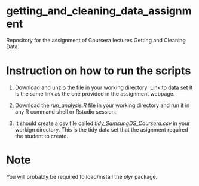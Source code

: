 getting_and_cleaning_data_assignment
====================================

Repository for the assignment of Coursera lectures Getting and Cleaning Data.

# Instruction on how to run the scripts

1. Download and unzip the file in your working directory:
   [Link to data set](https://d396qusza40orc.cloudfront.net/getdata%2Fprojectfiles%2FUCI%20HAR%20Dataset.zip)
   It is the same link as the one provided in the assignment webpage.

2. Download the *run\_analysis.R* file in your working directory and run it in any R command shell or Rstudio session.

3. It should create a csv file called *tidy\_SamsungDS\_Coursera.csv* in your workign directory. This is the tidy data set that the asignment required the student to create.

# Note
You will probably be required to load/install the *plyr* package.
